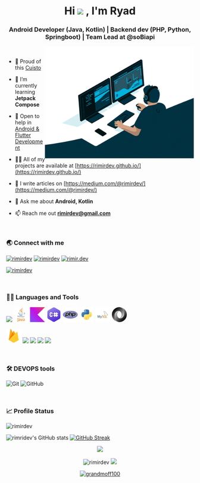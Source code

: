 <h1 align="center">Hi <img src="https://media.giphy.com/media/hvRJCLFzcasrR4ia7z/giphy.gif" width="30px"> , I'm Ryad</h1>
<h3 align="center">Android Developer (Java, Kotlin) | Backend dev (PHP, Python, Springboot) | Team Lead at @soBiapi</h3>
<img align="right" alt="Coding" width="400" src="https://github.com/rimirdev/rimirdev.github.io/blob/6f1b623ed5d8f09cdfff41b5a21f45275d590e0a/images/djbwgfw-ezgif.com-effects.gif">
<p align="left"> <a href="https://twitter.com/" target="blank"><img src="https://img.shields.io/twitter/follow/?logo=twitter&style=for-the-badge" alt="" /></a> </p>

- 🔭 Proud of this [Cuisto](https://play.google.com/store/apps/details?id=com.uiresource.cuisto)

- 🌱 I’m currently learning **Jetpack Compose**

- 🤝 Open to help in [Android & Flutter Development](https://roadmap.sh/android)

- 👨‍💻 All of my projects are available at [https://rimirdev.github.io/](https://rimirdev.github.io/)

- 📝 I write articles on [https://medium.com/@rimirdev/](https://medium.com/@rimirdev/)

- 💬 Ask me about **Android, Kotlin**

- 📫 Reach me out **rimirdev@gmail.com**

<br>

<h3 align="left">🌏 Connect with me</h3>
<p align="left">
<a href="https://twitter.com/rimirdev" target="blank"><img align="center" src="https://raw.githubusercontent.com/rahuldkjain/github-profile-readme-generator/master/src/images/icons/Social/twitter.svg" alt="rimirdev" height="30" width="40" /></a>
<a href="https://linkedin.com/in/rimirdev" target="blank"><img align="center" src="https://raw.githubusercontent.com/rahuldkjain/github-profile-readme-generator/master/src/images/icons/Social/linked-in-alt.svg" alt="rimirdev" height="30" width="40" /></a>
<a href="https://instagram.com/rimir.dev" target="blank"><img align="center" src="https://raw.githubusercontent.com/rahuldkjain/github-profile-readme-generator/master/src/images/icons/Social/instagram.svg" alt="rimir.dev" height="30" width="40" /></a>
</p>
<p align="left"> <a href="https://twitter.com/rimirdev" target="blank"><img src="https://img.shields.io/twitter/follow/rimirdev?logo=twitter&style=for-the-badge" alt="rimirdev" /></a> </p>

<br>

<h3 align="left">🧑‍💻 Languages and Tools</h3>

<code><img height="40" src="https://cdn.svgporn.com/logos/android-vertical.svg"></code>
<code><img height="40" src="https://raw.githubusercontent.com/github/explore/80688e429a7d4ef2fca1e82350fe8e3517d3494d/topics/java/java.png"></code>
<code><img height="40" src="https://raw.githubusercontent.com/github/explore/80688e429a7d4ef2fca1e82350fe8e3517d3494d/topics/kotlin/kotlin.png"></code>
<code><img height="40" src="https://raw.githubusercontent.com/github/explore/80688e429a7d4ef2fca1e82350fe8e3517d3494d/topics/csharp/csharp.png"></code>
<code><img height="40" src="https://raw.githubusercontent.com/github/explore/80688e429a7d4ef2fca1e82350fe8e3517d3494d/topics/php/php.png"></code>
<code><img height="40" src="https://raw.githubusercontent.com/github/explore/80688e429a7d4ef2fca1e82350fe8e3517d3494d/topics/python/python.png"></code>
<code><img height="40" src="https://raw.githubusercontent.com/github/explore/80688e429a7d4ef2fca1e82350fe8e3517d3494d/topics/mysql/mysql.png"></code>
<code><img height="40" src="https://raw.githubusercontent.com/github/explore/80688e429a7d4ef2fca1e82350fe8e3517d3494d/topics/json/json.png"></code>

<code><img height="40" src="https://raw.githubusercontent.com/github/explore/80688e429a7d4ef2fca1e82350fe8e3517d3494d/topics/firebase/firebase.png"></code>
<code><img height="40" src="https://cdn.svgporn.com/logos/google-cloud.svg"></code>
<code><img height="40" src="https://cdn.svgporn.com/logos/google-analytics.svg"></code>
<code><img height="40" src="https://cdn.svgporn.com/logos/google-admob.svg"></code>
<code><img height="40" src="https://cdn.svgporn.com/logos/google-adsense.svg"></code>

<br>

<h3 align="left">🛠️ DEVOPS tools</h3>

![Git](https://img.shields.io/badge/git-%23F05033.svg?style=for-the-badge&logo=git&logoColor=white "Git")
![GitHub](https://img.shields.io/badge/github-%23121011.svg?style=for-the-badge&logo=github&logoColor=white "GitHub")

<br>

<h3 align="left">📈 Profile Status</h3>

<p align="left"> <img src="https://komarev.com/ghpvc/?username=rimirdev&label=Profile%20views&color=0e75b6&style=flat" alt="rimirdev" /> </p>

![rimridev's GitHub stats](https://github-readme-stats.vercel.app/api?username=rimirdev&theme=dark&show_icons=true)
[![GitHub Streak](https://github-readme-streak-stats.herokuapp.com?user=rimirdev&theme=dark&hide_border=true)](https://git.io/streak-stats)
<p align="center">
    <img src="https://github-profile-summary-cards.vercel.app/api/cards/profile-details?username=rimirdev&theme=github"
</p>
<p align="center">
  <img src="https://github-readme-stats.vercel.app/api/top-langs?username=rimirdev&show_icons=true&locale=en&layout=compact" alt="rimirdev">
  <img src="https://github-profile-summary-cards.vercel.app/api/cards/productive-time?username=GrandMoff100&theme=github&utcOffset=+5.3">
</p>
<p align="center">
    <a href="https://github.com/ryo-ma/github-profile-trophy">
        <img src="https://github-profile-trophy.vercel.app/?username=rimirdev" alt="grandmoff100" />
    </a>
</p>
